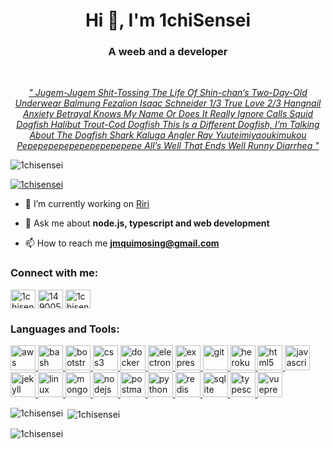 <h1 align="center">Hi 👋, I'm 1chiSensei</h1>
<h3 align="center">A weeb and a developer</h3>

<br />
<p align="center">
  <a href="https://www.youtube.com/watch?v=G_K9bn60A4g"><i>" Jugem-Jugem Shit-Tossing The Life Of Shin-chan’s Two-Day-Old Underwear
  Balmung Fezalion Isaac Schneider 1/3 True Love 2/3 Hangnail Anxiety
  Betrayal Knows My Name Or Does It Really Ignore Calls Squid Dogfish
  Halibut Trout-Cod Dogfish This Is a Different Dogfish, I’m Talking About The Dogfish Shark
  Kaluga Angler Ray 
  Yuuteimiyaoukimukou Pepepepepepepepepepepepe 
  All’s Well That Ends Well 
  Runny Diarrhea "</i></a>
</p>

<p align="left"> <img src="https://komarev.com/ghpvc/?username=1chisensei&label=Profile%20views&color=0e75b6&style=flat" alt="1chisensei" /> </p>

<p align="left"> <a href="https://github.com/ryo-ma/github-profile-trophy"><img src="https://github-profile-trophy.vercel.app/?username=1chisensei" alt="1chisensei" /></a> </p>

- 🔭 I’m currently working on [Riri](https://riri.gq)

- 💬 Ask me about **node.js, typescript and web development**

- 📫 How to reach me **jmquimosing@gmail.com**

<h3 align="left">Connect with me:</h3>
<p align="left">
<a href="https://dev.to/1chisensei" target="blank"><img align="center" src="https://cdn.jsdelivr.net/npm/simple-icons@3.0.1/icons/dev-dot-to.svg" alt="1chisensei" height="30" width="40" /></a>
<a href="https://stackoverflow.com/users/14900535" target="blank"><img align="center" src="https://cdn.jsdelivr.net/npm/simple-icons@3.0.1/icons/stackoverflow.svg" alt="14900535" height="30" width="40" /></a>
<a href="https://codesandbox.com/1chisensei" target="blank"><img align="center" src="https://cdn.jsdelivr.net/npm/simple-icons@3.0.1/icons/codesandbox.svg" alt="1chisensei" height="30" width="40" /></a>
</p>

<h3 align="left">Languages and Tools:</h3>
<p align="left"> <a href="https://aws.amazon.com" target="_blank"> <img src="https://devicons.github.io/devicon/devicon.git/icons/amazonwebservices/amazonwebservices-original-wordmark.svg" alt="aws" width="40" height="40"/> </a> <a href="https://www.gnu.org/software/bash/" target="_blank"> <img src="https://www.vectorlogo.zone/logos/gnu_bash/gnu_bash-icon.svg" alt="bash" width="40" height="40"/> </a> <a href="https://getbootstrap.com" target="_blank"> <img src="https://devicons.github.io/devicon/devicon.git/icons/bootstrap/bootstrap-plain.svg" alt="bootstrap" width="40" height="40"/> </a> <a href="https://www.w3schools.com/css/" target="_blank"> <img src="https://devicons.github.io/devicon/devicon.git/icons/css3/css3-original-wordmark.svg" alt="css3" width="40" height="40"/> </a> <a href="https://www.docker.com/" target="_blank"> <img src="https://devicons.github.io/devicon/devicon.git/icons/docker/docker-original-wordmark.svg" alt="docker" width="40" height="40"/> </a> <a href="https://www.electronjs.org" target="_blank"> <img src="https://devicons.github.io/devicon/devicon.git/icons/electron/electron-original.svg" alt="electron" width="40" height="40"/> </a> <a href="https://expressjs.com" target="_blank"> <img src="https://devicons.github.io/devicon/devicon.git/icons/express/express-original-wordmark.svg" alt="express" width="40" height="40"/> </a> <a href="https://git-scm.com/" target="_blank"> <img src="https://www.vectorlogo.zone/logos/git-scm/git-scm-icon.svg" alt="git" width="40" height="40"/> </a> <a href="https://heroku.com" target="_blank"> <img src="https://www.vectorlogo.zone/logos/heroku/heroku-icon.svg" alt="heroku" width="40" height="40"/> </a> <a href="https://www.w3.org/html/" target="_blank"> <img src="https://devicons.github.io/devicon/devicon.git/icons/html5/html5-original-wordmark.svg" alt="html5" width="40" height="40"/> </a> <a href="https://developer.mozilla.org/en-US/docs/Web/JavaScript" target="_blank"> <img src="https://devicons.github.io/devicon/devicon.git/icons/javascript/javascript-original.svg" alt="javascript" width="40" height="40"/> </a> <a href="https://jekyllrb.com/" target="_blank"> <img src="https://www.vectorlogo.zone/logos/jekyllrb/jekyllrb-icon.svg" alt="jekyll" width="40" height="40"/> </a> <a href="https://www.linux.org/" target="_blank"> <img src="https://devicons.github.io/devicon/devicon.git/icons/linux/linux-original.svg" alt="linux" width="40" height="40"/> </a> <a href="https://www.mongodb.com/" target="_blank"> <img src="https://devicons.github.io/devicon/devicon.git/icons/mongodb/mongodb-original-wordmark.svg" alt="mongodb" width="40" height="40"/> </a> <a href="https://nodejs.org" target="_blank"> <img src="https://devicons.github.io/devicon/devicon.git/icons/nodejs/nodejs-original-wordmark.svg" alt="nodejs" width="40" height="40"/> </a> <a href="https://postman.com" target="_blank"> <img src="https://www.vectorlogo.zone/logos/getpostman/getpostman-icon.svg" alt="postman" width="40" height="40"/> </a> <a href="https://www.python.org" target="_blank"> <img src="https://devicons.github.io/devicon/devicon.git/icons/python/python-original.svg" alt="python" width="40" height="40"/> </a> <a href="https://redis.io" target="_blank"> <img src="https://devicons.github.io/devicon/devicon.git/icons/redis/redis-original-wordmark.svg" alt="redis" width="40" height="40"/> </a> <a href="https://www.sqlite.org/" target="_blank"> <img src="https://www.vectorlogo.zone/logos/sqlite/sqlite-icon.svg" alt="sqlite" width="40" height="40"/> </a> <a href="https://www.typescriptlang.org/" target="_blank"> <img src="https://devicons.github.io/devicon/devicon.git/icons/typescript/typescript-original.svg" alt="typescript" width="40" height="40"/> </a> <a href="https://vuepress.vuejs.org/" target="_blank"> <img src="https://raw.githubusercontent.com/AliasIO/wappalyzer/master/src/drivers/webextension/images/icons/VuePress.svg" alt="vuepress" width="40" height="40"/> </a> </p>

<p><img align="left" src="https://github-readme-stats.vercel.app/api/top-langs?username=1chisensei&show_icons=true&locale=en&layout=compact" alt="1chisensei" /></p>

<p>&nbsp;<img align="center" src="https://github-readme-stats.vercel.app/api?username=1chisensei&show_icons=true&locale=en" alt="1chisensei" /></p>

<p><img align="center" src="https://github-readme-streak-stats.herokuapp.com/?user=1chisensei&" alt="1chisensei" /></p>
